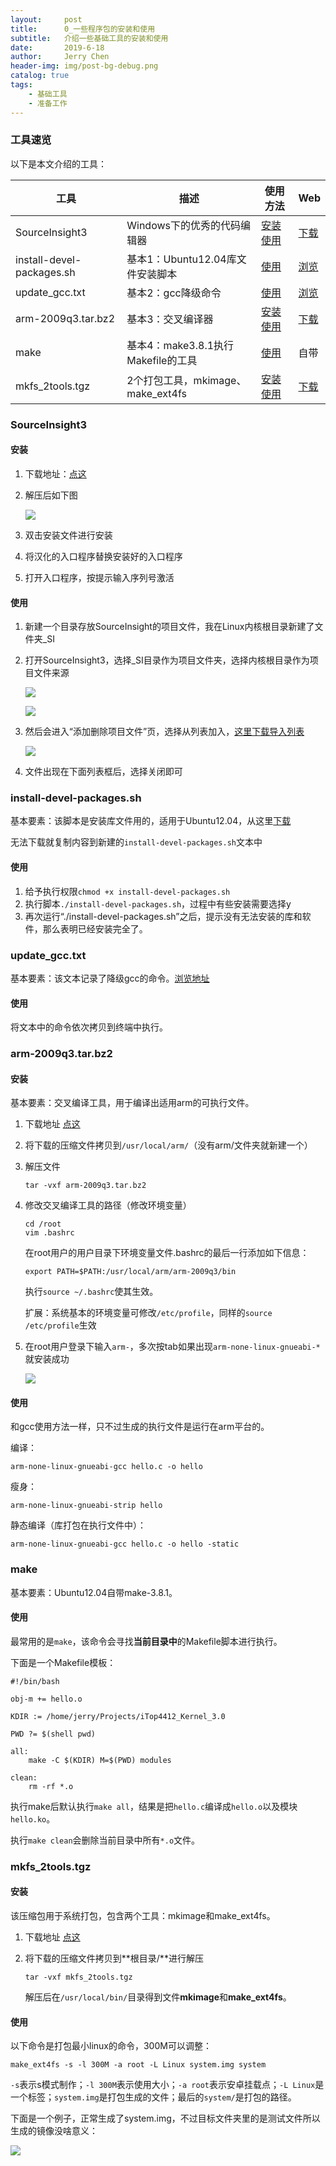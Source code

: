 ```yaml
---
layout:     post
title:      0_一些程序包的安装和使用
subtitle:   介绍一些基础工具的安装和使用
date:       2019-6-18
author:     Jerry Chen
header-img: img/post-bg-debug.png
catalog: true
tags:
    - 基础工具
    - 准备工作
---
```




### 工具速览

以下是本文介绍的工具：

| 工具                      | 描述                               | 使用方法                        | Web                                                          |
| ------------------------- | ---------------------------------- | ------------------------------- | ------------------------------------------------------------ |
| SourceInsight3            | Windows下的优秀的代码编辑器        | [安装](#安装) [使用](#使用)     | [下载](https://github.com/jvfan/jvfan.github.io/raw/master/res/windows/SourceInsight3.zip) |
| install-devel-packages.sh | 基本1：Ubuntu12.04库文件安装脚本   | [使用](#使用-1)                 | [浏览](https://github.com/jvfan/jvfan.github.io/blob/master/res/other/install-devel-packages.sh) |
| update_gcc.txt            | 基本2：gcc降级命令                 | [使用](#使用-2)                 | [浏览](https://github.com/jvfan/jvfan.github.io/blob/master/res/other/update_gcc.txt) |
| arm-2009q3.tar.bz2        | 基本3：交叉编译器                  | [安装](#安装-1) [使用](#使用-3) | [下载](https://github.com/jvfan/jvfan.github.io/raw/master/res/arm-2009q3.tar.bz2) |
| make                      | 基本4：make3.8.1执行Makefile的工具 | [使用](#使用-4)                 | 自带                                                         |
| mkfs_2tools.tgz           | 2个打包工具，mkimage、make_ext4fs  | [安装](#安装-2) [使用](#使用-5) | [下载](https://github.com/jvfan/jvfan.github.io/raw/master/res/mkfs_2tools.tgz) |



### SourceInsight3

#### 安装

1. 下载地址：[点这](https://github.com/jvfan/jvfan.github.io/raw/master/res/windows/SourceInsight3.zip)

2. 解压后如下图

   ![](https://raw.githubusercontent.com/jvfan/jvfan.github.io/master/img/post_img/20190722113529.png)

3. 双击安装文件进行安装

4. 将汉化的入口程序替换安装好的入口程序

5. 打开入口程序，按提示输入序列号激活

#### 使用

1. 新建一个目录存放SourceInsight的项目文件，我在Linux内核根目录新建了文件夹_SI

2. 打开SourceInsight3，选择_SI目录作为项目文件夹，选择内核根目录作为项目文件来源

   ![](https://raw.githubusercontent.com/jvfan/jvfan.github.io/master/img/post_img/20190722121759.png)

   ![](https://raw.githubusercontent.com/jvfan/jvfan.github.io/master/img/post_img/20190722121845.png)

3. 然后会进入“添加删除项目文件”页，选择从列表加入，[这里下载导入列表](https://github.com/jvfan/jvfan.github.io/blob/master/res/other/FileList_SourceInsight.txt) 

   ![](https://raw.githubusercontent.com/jvfan/jvfan.github.io/master/img/post_img/20190722121314.png)

4. 文件出现在下面列表框后，选择关闭即可



### install-devel-packages.sh

基本要素：该脚本是安装库文件用的，适用于Ubuntu12.04，从这里[下载](https://raw.githubusercontent.com/jvfan/jvfan.github.io/master/res/other/install-devel-packages.sh) 

无法下载就复制内容到新建的`install-devel-packages.sh`文本中

#### 使用

1. 给予执行权限`chmod +x install-devel-packages.sh`
2. 执行脚本`./install-devel-packages.sh`，过程中有些安装需要选择y
3. 再次运行“./install-devel-packages.sh”之后，提示没有无法安装的库和软件，那么表明已经安装完全了。



### update_gcc.txt

基本要素：该文本记录了降级gcc的命令。[浏览地址](https://github.com/jvfan/jvfan.github.io/blob/master/res/other/update_gcc.txt) 

#### 使用

将文本中的命令依次拷贝到终端中执行。



### arm-2009q3.tar.bz2

#### 安装

基本要素：交叉编译工具，用于编译出适用arm的可执行文件。

1. 下载地址 [点这](https://github.com/jvfan/jvfan.github.io/raw/master/res/arm-2009q3.tar.bz2) 

2. 将下载的压缩文件拷贝到`/usr/local/arm/`（没有arm/文件夹就新建一个）

3. 解压文件

   ```
   tar -vxf arm-2009q3.tar.bz2
   ```

4. 修改交叉编译工具的路径（修改环境变量）

   ```
   cd /root
   vim .bashrc
   ```

   在root用户的用户目录下环境变量文件.bashrc的最后一行添加如下信息：

   ```
   export PATH=$PATH:/usr/local/arm/arm-2009q3/bin
   ```
   执行`source ~/.bashrc`使其生效。
   
   扩展：系统基本的环境变量可修改`/etc/profile`，同样的`source /etc/profile`生效

5. 在root用户登录下输入`arm-`，多次按tab如果出现`arm-none-linux-gnueabi-*`就安装成功

   ![](https://raw.githubusercontent.com/jvfan/jvfan.github.io/master/img/post_img/20190722125105.png)

#### 使用

和gcc使用方法一样，只不过生成的执行文件是运行在arm平台的。

编译：

`arm-none-linux-gnueabi-gcc hello.c -o hello  `

瘦身：

`arm-none-linux-gnueabi-strip hello  `

静态编译（库打包在执行文件中）：

`arm-none-linux-gnueabi-gcc hello.c -o hello -static`



### make

基本要素：Ubuntu12.04自带make-3.8.1。

#### 使用

最常用的是`make`，该命令会寻找**当前目录中**的Makefile脚本进行执行。

下面是一个Makefile模板：

```
#!/bin/bash

obj-m += hello.o

KDIR := /home/jerry/Projects/iTop4412_Kernel_3.0

PWD ?= $(shell pwd)

all:
	make -C $(KDIR) M=$(PWD) modules

clean:
	rm -rf *.o
```

执行make后默认执行`make all`，结果是把`hello.c`编译成`hello.o`以及模块`hello.ko`。

执行`make clean`会删除当前目录中所有`*.o`文件。



### mkfs_2tools.tgz

#### 安装

该压缩包用于系统打包，包含两个工具：mkimage和make_ext4fs。

1. 下载地址 [点这](https://github.com/jvfan/jvfan.github.io/raw/master/res/mkfs_2tools.tgz) 

2. 将下载的压缩文件拷贝到**根目录/**进行解压

   ```
   tar -vxf mkfs_2tools.tgz
   ```

   解压后在`/usr/local/bin/`目录得到文件**mkimage**和**make_ext4fs**。

#### 使用

以下命令是打包最小linux的命令，300M可以调整：

```
make_ext4fs -s -l 300M -a root -L Linux system.img system
```

`-s`表示s模式制作；`-l 300M`表示使用大小；`-a root`表示安卓挂载点；`-L Linux`是一个标签；`system.img`是打包生成的文件；最后的`system/`是打包的路径。


下面是一个例子，正常生成了system.img，不过目标文件夹里的是测试文件所以生成的镜像没啥意义：

![](https://raw.githubusercontent.com/jvfan/jvfan.github.io/master/img/post_img/20190723014828.png)
